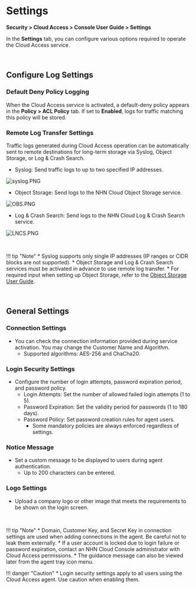 # Settings

**Security > Cloud Access > Console User Guide > Settings**

In the **Settings** tab, you can configure various options required to operate the Cloud Access service.

<br>

## Configure Log Settings

### Default Deny Policy Logging

When the Cloud Access service is activated, a default-deny policy appears in the **Policy > ACL Policy** tab. If set to **Enabled**, logs for traffic matching this policy will be stored.

### Remote Log Transfer Settings

Traffic logs generated during Cloud Access operation can be automatically sent to remote destinations for long-term storage via Syslog, Object Storage, or Log & Crash Search.

* Syslog: Send traffic logs to up to two specified IP addresses.

![syslog.PNG](https://kr1-api-object-storage.nhncloudservice.com/v1/AUTH_2acdfabf4efe4efc8a04c00b348110c9/cdn_origin/prod_cloud_access/2025.06.24/syslog.png)

* Object Storage: Send logs to the NHN Cloud Object Storage service.

![OBS.PNG](https://kr1-api-object-storage.nhncloudservice.com/v1/AUTH_2acdfabf4efe4efc8a04c00b348110c9/cdn_origin/prod_cloud_access/2025.06.24/OBS.png)

* Log & Crash Search: Send logs to the NHN Cloud Log & Crash Search service.

![LNCS.PNG](https://kr1-api-object-storage.nhncloudservice.com/v1/AUTH_2acdfabf4efe4efc8a04c00b348110c9/cdn_origin/prod_cloud_access/2025.06.24/LNCS.png)

<br>

!!! tip "Note"
    * Syslog supports only single IP addresses (IP ranges or CIDR blocks are not supported).
    * Object Storage and Log & Crash Search services must be activated in advance to use remote log transfer.
    * For required input when setting up Object Storage, refer to the [Object Storage User Guide](https://docs.nhncloud.com/zh/Storage/Object%20Storage/zh/s3-api-guide/).

<br>

## General Settings

### Connection Settings

* You can check the connection information provided during service activation. You may change the Customer Name and Algorithm.
    * Supported algorithms: AES-256 and ChaCha20.

### Login Security Settings

* Configure the number of login attempts, password expiration period, and password policy.
    * Login Attempts: Set the number of allowed failed login attempts (1 to 5).
    * Password Expiration: Set the validity period for passwords (1 to 180 days).
    * Password Policy: Set password creation rules for agent users.
        * Some mandatory policies are always enforced regardless of settings.

### Notice Message

* Set a custom message to be displayed to users during agent authentication.
    * Up to 200 characters can be entered.

### Logo Settings

* Upload a company logo or other image that meets the requirements to be shown on the login screen.

<br>

!!! tip "Note"
    * Domain, Customer Key, and Secret Key in connection settings are used when adding connections in the agent. Be careful not to leak them externally.
    * If a user account is locked due to login failure or password expiration, contact an NHN Cloud Console administrator with Cloud Access permissions.
    * The guidance message can also be viewed later from the agent tray icon menu.

!!! danger "Caution"
    * Login security settings apply to all users using the Cloud Access agent. Use caution when enabling them.

